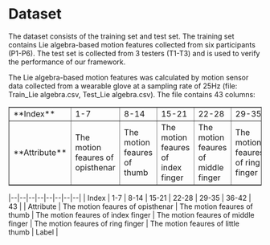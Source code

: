 # Dataset
The dataset consists of the training set and test set. The training set contains Lie algebra-based motion features collected from six participants (P1-P6). The test set is collected from 3 testers (T1-T3) and is used to verify the performance of our framework.

The Lie algebra-based motion features was calculated by motion sensor data collected from a wearable glove at a sampling rate of 25Hz (file: Train_Lie algebra.csv, Test_Lie algebra.csv).  The file contains 43 columns:
<table border="1">
<tr>
  <td align:center;>**Index**</td>
  <td align:center;>1-7</td>
  <td align:center;>8-14</td>
  <td align:center;>15-21</td>
  <td align:center;>22-28</td>
  <td align:center;>29-35</td>
  <td align:center;>36-42</td>
  <td align:center;>43</td>
</tr>
<tr>
  <td align:center;>**Attribute**</td>
  <td align:center;>The motion feaures of opisthenar</td>
  <td align:center;>The motion feaures of thumb</td>
  <td align:center;>The motion feaures of index finger</td>
  <td align:center;>The motion feaures of middle finger</td>
  <td align:center;>The motion feaures of ring finger</td>
  <td align:center;>The motion feaures of little thumb</td>
  <td align:center;>Label</td>
</tr>
</table>
|--|--|--|--|--|--|--|--|
| Index | 1-7 | 8-14 | 15-21 | 22-28 | 29-35 | 36-42 | 43 |
| Attribute | The motion feaures of opisthenar | The motion feaures of thumb | The motion feaures of index finger | The motion feaures of middle finger | The motion feaures of ring finger | The motion feaures of little thumb | Label |
